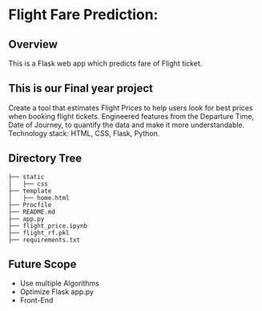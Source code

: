 # Flight Fare Prediction: 


## Overview
This is a Flask web app which predicts fare of Flight ticket.

## This is our Final year project 

Create a tool that estimates Flight Prices to help users look for best prices when booking flight tickets.
Engineered features from the Departure Time, Date of Journey, to quantify the data and make it more understandable.
Technology stack: HTML, CSS, Flask, Python.

## Directory Tree 
```
├── static 
│   ├── css
├── template
│   ├── home.html
├── Procfile
├── README.md
├── app.py
├── flight_price.ipynb
├── flight_rf.pkl
├── requirements.txt
```


## Future Scope

* Use multiple Algorithms
* Optimize Flask app.py
* Front-End 
